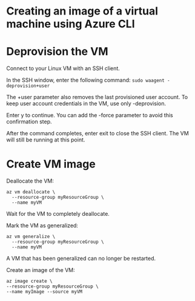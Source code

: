 # Creating an image of a virtual machine using Azure CLI

# Deprovision the VM

Connect to your Linux VM with an SSH client.

In the SSH window, enter the following command:
```sudo waagent -deprovision+user```

The +user parameter also removes the last provisioned user account. To keep user account credentials in the VM, use only -deprovision.

Enter y to continue. You can add the -force parameter to avoid this confirmation step.

After the command completes, enter exit to close the SSH client. The VM will still be running at this point.

# Create VM image

Deallocate the VM:

```
az vm deallocate \
  --resource-group myResourceGroup \
  --name myVM
  ```
  Wait for the VM to completely deallocate.

  Mark the VM as generalized:

```
az vm generalize \
  --resource-group myResourceGroup \
  --name myVM
  ```
  A VM that has been generalized can no longer be restarted.

  Create an image of the VM:

  ```
  az image create \
  --resource-group myResourceGroup \
  --name myImage --source myVM
```
